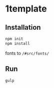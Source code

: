 # 1template

## Installation
```bash
npm init
npm install
```

fonts to `/#src/fonts/`<br>
## Run
```bash
gulp
```